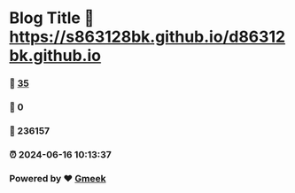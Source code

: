# Blog Title :link: https://s863128bk.github.io/d86312bk.github.io 
### :page_facing_up: [35](https://s863128bk.github.io/d86312bk.github.io/tag.html) 
### :speech_balloon: 0 
### :hibiscus: 236157 
### :alarm_clock: 2024-06-16 10:13:37 
### Powered by :heart: [Gmeek](https://github.com/Meekdai/Gmeek)
